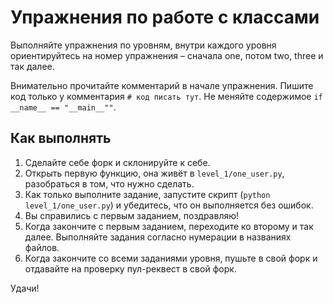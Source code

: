 # Упражнения по работе с классами

Выполняйте упражнения по уровням, внутри каждого уровня ориентируйтесь на номер упражнения –
сначала one, потом two, three и так далее.

Внимательно прочитайте комментарий в начале упражнения. Пишите код только у комментария `# код писать тут`.
Не меняйте содержимое `if __name__ == "__main__""`.

## Как выполнять

1. Сделайте себе форк и склонируйте к себе.
2. Открыть первую функцию, она живёт в `level_1/one_user.py`, разобраться в том, что нужно сделать.
3. Как только выполните задание, запустите скрипт (`python level_1/one_user.py`) и убедитесь, что он выполняется без ошибок.
4. Вы справились с первым заданием, поздравляю!
5. Когда закончите с первым заданием, переходите ко второму и так далее. Выполняйте задания согласно нумерации в названиях файлов.
6. Когда закончите со всеми заданиями уровня, пушьте в свой форк и отдавайте на проверку пул-реквест в свой форк.

Удачи!
